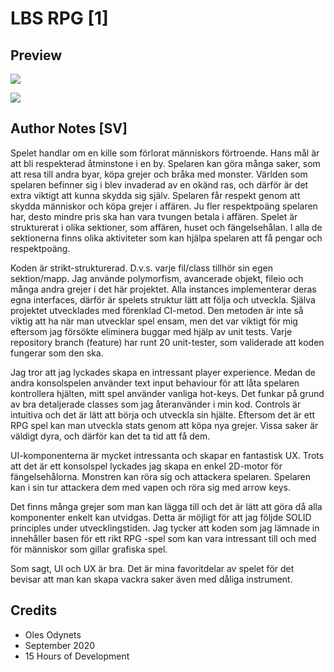 # LBS RPG [1]

## Preview
![](https://lh3.googleusercontent.com/AT-5ibo3WkA6H1i2uWEqUlBgtEVjb8JC8F0FHSPj8mSgTkMmAgV5YduASDjxzftWfY-pQ5vqkD-WAzDkwJsGIm6Nkf41TOYmrVKkoUGp_czdXgREyX5x3Z0Ipx8ptMxwJKceBdI6)

![](https://lh4.googleusercontent.com/cerzlZgCd14g3nsESOBBhcYBQVkmShcaKq0B4xwsvU0zkE5bdk8tiv9RSl7PBB1J5URaLsWgzKuLYhun3mS5Kv_-F7zszSKMkmjASiVrrjYfKgZTFnyv4UjTxEHT_I3uZ2tancHA)

## Author Notes [SV]
Spelet handlar om en kille som förlorat människors förtroende. Hans mål är att bli respekterad åtminstone i en by. Spelaren kan göra många saker, som att resa till andra byar, köpa grejer och bråka med monster. Världen som spelaren befinner sig i blev invaderad av en okänd ras, och därför är det extra viktigt att kunna skydda sig själv. Spelaren får respekt genom att skydda människor och köpa grejer i affären. Ju fler respektpoäng spelaren har, desto mindre pris ska han vara tvungen betala i affären. Spelet är strukturerat i olika sektioner, som affären, huset och fängelsehålan. I alla de sektionerna finns olika aktiviteter som kan hjälpa spelaren att få pengar och respektpoäng.

Koden är strikt-strukturerad. D.v.s. varje fil/class tillhör sin egen sektion/mapp. Jag använde  polymorfism, avancerade objekt, fileio och många andra grejer i det här projektet. Alla instances implementerar deras egna interfaces, därför är spelets struktur lätt att följa och utveckla. Själva projektet utvecklades med förenklad CI-metod. Den metoden är inte så viktig att ha när man utvecklar spel ensam, men det var viktigt för mig eftersom jag försökte eliminera buggar med hjälp av unit tests. Varje repository branch (feature) har runt 20 unit-tester, som validerade att koden fungerar som den ska.

Jag tror att jag lyckades skapa en intressant player experience. Medan de andra konsolspelen använder text input behaviour för att låta spelaren kontrollera hjälten, mitt spel använder vanliga hot-keys. Det funkar på grund av bra detaljerade classes som jag återanvänder i min kod. Controls är intuitiva och det är lätt att börja och utveckla sin hjälte. Eftersom det är ett RPG spel kan man utveckla stats genom att köpa nya grejer. Vissa saker är väldigt dyra, och därför kan det ta tid att få dem.

UI-komponenterna är mycket intressanta och skapar en fantastisk UX. Trots att det är ett konsolspel lyckades jag skapa en enkel 2D-motor för fängelsehålorna. Monstren kan röra sig och attackera spelaren. Spelaren kan i sin tur attackera dem med vapen och röra sig med arrow keys. 

Det finns många grejer som man kan lägga till och det är lätt att göra då alla komponenter enkelt kan utvidgas. Detta är möjligt för att jag följde SOLID principles under utvecklingstiden. Jag tycker att koden som jag lämnade in innehåller basen för ett rikt RPG 
-spel som kan vara intressant till och med för människor som gillar grafiska spel.

Som sagt, UI och UX är bra. Det är mina favoritdelar av spelet för det bevisar att man kan skapa vackra saker även med dåliga instrument.

## Credits
- Oles Odynets
- September 2020
- 15 Hours of Development
